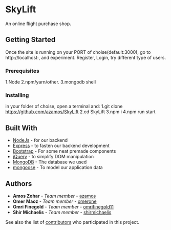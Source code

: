 # SkyLift

An online flight purchase shop.

## Getting Started

Once the site is running on your PORT of choise(default:3000), go to
http://localhost:<PORT>, and experiment. Register, Login, try different type of users.

### Prerequisites

1.Node 
2.npm/yarn/other.
3.mongodb shell

### Installing

in your folder of choise, open a terminal and:
1.git clone https://github.com/azamos/SkyLift
2.cd SkyLift
3.npm i
4.npm run start

## Built With

* [NodeJs](https://nodejs.org/en) - for our backend
* [Express](https://expressjs.com/) - to fasten our backend development
* [Bootstrap](https://getbootstrap.com/) - For some neat premade components
* [jQuery](https://jquery.com/) - to simplify DOM manipulation
* [MongoDB](https://www.mongodb.com/) - The database we used
* [mongoose](https://mongoosejs.com/) - To model our application data


## Authors

* **Amos Zohar** - *Team member* - [azamos](https://github.com/azamos)
* **Omer Maoz** - *Team member* - [omerone](https://github.com/omerone)
* **Omri Finegold** - *Team member* - [omrifinegold11](https://github.com/omrifinegold11)
* **Shir Michaelis** - *Team member* - [shirmichaelis](https://github.com/shirmichaelis)

See also the list of [contributors](https://github.com/azamos/SkyLift/contributors) who participated in this project.